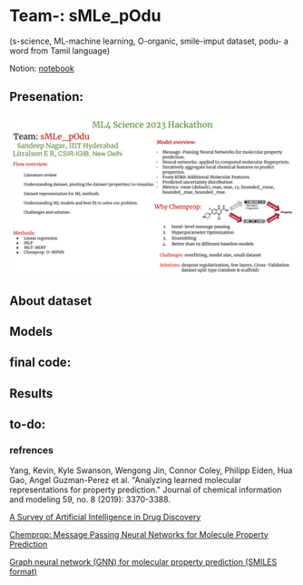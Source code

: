 # Team-: sMLe_pOdu 
(s-science, ML-machine learning, O-organic, smile-imput dataset, podu- a word from Tamil language)

Notion: [notebook](https://naagar.notion.site/ML4Science-03db8047b2424bbdb53bbdfc4b2ff0e3)

## Presenation: 
![Presenation](sMLe_pOdu_hackathon.pptx.png)

## About dataset

## Models

## final code:

## Results

## to-do:

### refrences 

Yang, Kevin, Kyle Swanson, Wengong Jin, Connor Coley, Philipp Eiden, Hua Gao, Angel Guzman-Perez et al. "Analyzing learned molecular representations for property prediction." Journal of chemical information and modeling 59, no. 8 (2019): 3370-3388.

[A Survey of Artificial Intelligence in Drug Discovery](https://github.com/dengjianyuan/Survey_AI_Drug_Discovery)

[Chemprop: Message Passing Neural Networks for Molecule Property Prediction](https://github.com/chemprop/chemprop)

[Graph neural network (GNN) for molecular property prediction (SMILES format)](https://github.com/masashitsubaki/molecularGNN_smiles) 
